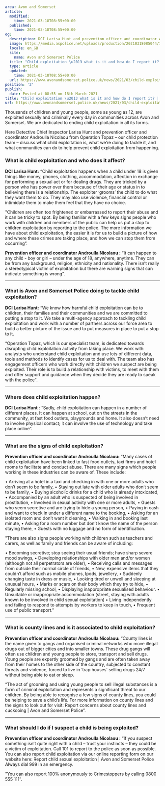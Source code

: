 ```yaml
area: Avon and Somerset
article:
  modified:
    time: 2021-03-18T08:55+00:00
  published:
    time: 2021-03-18T08:55+00:00
og:
  description: DCI Larisa Hunt and prevention officer and coordinator Androulla Nicolaou answer questions about child exploitation for National Child Exploitation Awareness Day on 18 March&#8230;
  image: https://media.aspolice.net/uploads/production/20210318085044/131416166_10158877454914812_5722637339012393029_o.jpg
  locale: en_GB
  site:
    name: Avon and Somerset Police
  title: "Child exploitation \u2013 what is it and how do I report it? | Avon and Somerset Police"
  type: article
  updated:
    time: 2021-03-18T08:55+00:00
  url: https://www.avonandsomerset.police.uk/news/2021/03/child-exploitation-what-is-it-and-how-do-i-report-it/
position: '2'
publish:
  date: Posted at 08:55 on 18th March 2021
title: "Child exploitation \u2013 what is it and how do I report it? | Avon and Somerset Police"
url: https://www.avonandsomerset.police.uk/news/2021/03/child-exploitation-what-is-it-and-how-do-i-report-it/
```

Thousands of children and young people, some as young as 12, are exploited sexually and criminally every day in communities across Avon and Somerset. We are dedicated to ending child exploitation in all its forms.

Here Detective Chief Inspector Larisa Hunt and prevention officer and coordinator Androulla Nicolaou from Operation Topaz – our child protection team – discuss what child exploitation is, what we’re doing to tackle it, and what communities can do to help prevent child exploitation from happening.

### **What is child exploitation and who does it affect?**

**DCI Larisa Hunt:** “Child exploitation happens when a child under 18 is given things like money, phones, clothing, accommodation, affection in exchange for performing a sexual act or for dealing drugs. They are tricked by a person who has power over them because of their age or status in to believing there is a relationship. The exploiter ‘grooms’ the child to do what they want them to do. They may also use violence, financial control or intimidate them to make them feel that they have no choice.

"Children are often too frightened or embarrassed to report their abuse and it can be tricky to spot. By being familiar with a few keys signs people who work with children and members of the public can help us put a stop to children exploitation by reporting to the police. The more information we have about child exploitation, the easier it is for us to build a picture of how and where these crimes are taking place, and how we can stop them from occurring”.

**Prevention officer and coordinator Androulla Nicolaou** : “It can happen to any child - boy or girl – under the age of 18, anywhere, anytime. They can be from any background, religion, ethnicity and nationality. There isn’t really a stereotypical victim of exploitation but there are warning signs that can indicate something is wrong”.

* * *

### **What is Avon and Somerset Police doing to tackle child exploitation?**

**DCI Larisa Hunt:** “We know how harmful child exploitation can be to children, their families and their communities and we are committed to putting a stop to it. We take a multi-agency approach to tackling child exploitation and work with a number of partners across our force area to build a better picture of the issue and to put measures in place to put a stop to it.

“Operation Topaz, which is our specialist team, is dedicated towards disrupting child exploitation activity from taking place. We work with analysts who understand child exploitation and use lots of different data, tools and methods to identify cases for us to deal with. The team also has engagement officers who work directly with children we suspect are being exploited. Their role is to build a relationship with victims, to meet with them and offer support and guidance when they decide they are ready to speak with the police".

* * *

### **Where does child exploitation happen?**

**DCI Larisa Hunt** : “Sadly, child exploitation can happen in a number of different places. It can happen at school, out on the streets in the community, at fast food outlets, playgrounds and home. It also doesn’t need to involve physical contact; it can involve the use of technology and take place online”.

* * *

### **What are the signs of child exploitation?**

**Prevention officer and coordinator Androulla Nicolaou:** “Many cases of child exploitation have been linked to fast food outlets, taxi firms and hotel rooms to facilitate and conduct abuse. There are many signs which people working in these industries can be aware of. These include:

• Arriving at a hotel in a taxi and checking in with one or more adults who don’t seem to be family,
• Staying out late with older adults who don’t seem to be family,
• Buying alcoholic drinks for a child who is already intoxicated,
• Accompanied by an adult who is suspected of being involved in prostitution,
• Involved in sexual activity with one or more adults,
• Guests who seem secretive and are trying to hide a young person,
• Paying in cash and want to check in under a different name to the booking,
• Asking for an isolated room and don’t want it cleaning,
• Walking in and booking last minute,
• Asking for a room number but don’t know the name of the person staying there,
• Guests with no luggage and no form of identification.

"There are also signs people working with children such as teachers and carers, as well as family and friends can be aware of including:

• Becoming secretive; stop seeing their usual friends; have sharp severe mood swings,
• Developing relationships with older men and/or women (although not all perpetrators are older),
• Receiving calls and messages from outside their normal circle of friends,
• New, expensive items that they couldn’t afford such as mobile phones, Ipods, jewellery,
• Suddenly changing taste in dress or music,
• Looking tired or unwell and sleeping at unusual hours,
• Marks or scars on their body which they try to hide,
• Regularly missing school,
• Displaying inappropriate sexualised behaviour.
• Unsuitable or inappropriate accommodation (street, staying with adults known to be involved in child sexual exploitation)
• Living independently and failing to respond to attempts by workers to keep in touch,
• Frequent use of public transport."

* * *

### **What is county lines and is it associated to child exploitation?**

**Prevention officer and coordinator Androulla Nicolaou:** “County lines is the name given to gangs and organised criminal networks who move illegal drugs out of bigger cities and into smaller towns. These drug gangs will often use children and young people to store, transport and sell drugs. Young people are expertly groomed by gangs and are often taken away from their homes to the other side of the country, subjected to constant threats and violence, forced to live in ‘trap houses’ selling drugs 24/7 without being able to eat or sleep.

“The act of grooming and using young people to sell illegal substances is a form of criminal exploitation and represents a significant threat to our children. By being able to recognise a few signs of county lines, you could be helping to save a child’s life. For more information on county lines and the signs to look out for visit: Report concerns about county lines and cuckooing | Avon and Somerset Police”.

* * *

### **What should I do if I suspect a child is being exploited?**

**Prevention officer and coordinator Androulla Nicolaou** : “If you suspect something isn’t quite right with a child – trust your instincts – they could be a victim of exploitation. Call 101 to report to the police as soon as possible. You can also report child exploitation via our online reporting form on our website here: Report child sexual exploitation | Avon and Somerset Police Always dial 999 in an emergency.

"You can also report 100% anonymously to Crimestoppers by calling 0800 555 111”.
